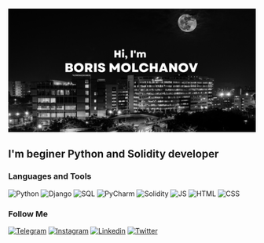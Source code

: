 ![Header](https://github.com/BorisMolchanov/borismolchanov/blob/main/assets/header2.png)

## I'm beginer Python and Solidity developer

### Languages and Tools

![Python](https://img.shields.io/badge/-Python-grey?style=flat&logo=python)
![Django](https://img.shields.io/badge/-Django-grey?style=flat&logo=django)
![SQL](https://img.shields.io/badge/-SQL-grey?style=flat&logo=postgresql)
![PyCharm](https://img.shields.io/badge/-PyCharm-grey?style=flat&logo=PyCharm)
![Solidity](https://img.shields.io/badge/-Solidity-grey?style=flat&logo=solidity)
![JS](https://img.shields.io/badge/-JavaScript-grey?style=flat&logo=JavaScript)
![HTML](https://img.shields.io/badge/-HTML-grey?style=flat&logo=html5)
![CSS](https://img.shields.io/badge/-CSS-grey?style=flat&logo=css3)

### Follow Me


[![Telegram](https://img.shields.io/badge/-Telegram-grey?style=flat&logo=Telegram)](https://t.me/molchanovboris)
[![Instagram](https://img.shields.io/badge/-Instagram-grey?style=flat&logo=Instagram)](https://www.instagram.com/molchanov.boris/)
[![Linkedin](https://img.shields.io/badge/-Linkedin-grey?style=flat&logo=Linkedin)]()
[![Twitter](https://img.shields.io/badge/-Twitter-grey?style=flat&logo=Twitter)](https://twitter.com/realborismolch)


